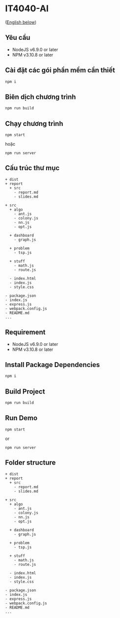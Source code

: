 IT4040-AI
=========

([English below](#requirement))

Yêu cầu
-------

- NodeJS v6.9.0 or later
- NPM v3.10.8 or later

Cài đặt các gói phần mềm cần thiết
----------------------------------

```bash
npm i
```

Biên dịch chương trình
----------------------

```bash
npm run build
```

Chạy chương trình
-----------------

```
npm start
```

hoặc

```
npm run server
```


Cấu trúc thư mục
----------------

```file-system
+ dist 
+ report
  + src
    - report.md
    - slides.md
    
+ src
  + algo
    - ant.js
    - colony.js
    - nn.js
    - opt.js

  + dashboard
    - graph.js
    
  + problem
    - tsp.js

  + stuff
    - math.js
    - route.js
    
  - index.html
  - index.js
  - style.css

- package.json
- index.js
- express.js
- webpack.config.js 
- README.md
...
```

Requirement
-----------

- NodeJS v6.9.0 or later
- NPM v3.10.8 or later

Install Package Dependencies
----------------------------

```bash
npm i
```

Build Project
-------------

```bash
npm run build
```

Run Demo
--------

```
npm start
```

or

```
npm run server
```


Folder structure
----------------

```file-system
+ dist 
+ report
  + src
    - report.md
    - slides.md
    
+ src
  + algo
    - ant.js
    - colony.js
    - nn.js
    - opt.js

  + dashboard
    - graph.js
    
  + problem
    - tsp.js

  + stuff
    - math.js
    - route.js
    
  - index.html
  - index.js
  - style.css

- package.json
- index.js
- express.js
- webpack.config.js 
- README.md
...
```
